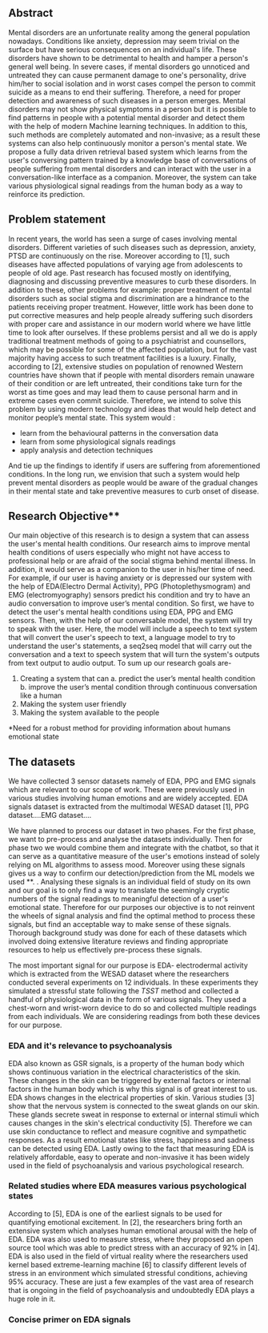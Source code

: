 ## Abstract

Mental disorders are an unfortunate reality among the general population nowadays. Conditions like anxiety, depression may seem trivial on the surface but have serious consequences on an individual's life. These disorders have shown to be detrimental to health and hamper a person's general well being. In severe cases, if mental disorders go unnoticed and untreated they can cause permanent damage to one's personality, drive him/her to social isolation and in worst cases compel the person to commit suicide as a means to end their suffering. Therefore, a need for proper detection and awareness of such diseases in a person emerges. Mental disorders may not show physical symptoms in a person but it is possible to find patterns in people with a potential mental disorder and detect them with the help of modern Machine learning techniques. In addition to this, such methods are completely automated and non-invasive; as a result these systems can also help continuously monitor a person's mental state. We propose a fully data driven retrieval based system which learns from the user's conversing pattern trained by a knowledge base of conversations of people suffering from mental disorders and can interact with the user in a conversation-like interface as a companion. Moreover, the system can take various physiological signal readings from the human body as a way to reinforce its prediction.

## Problem statement

In recent years, the world has seen a surge of cases involving mental disorders. Different varieties of such diseases such as depression, anxiety, PTSD are continuously on the rise. Moreover according to [1], such diseases have affected populations of varying age from adolescents to people of old age. Past research has focused mostly on identifying, diagnosing and discussing preventive measures to curb these disorders. In addition to these, other problems for example: proper treatment of mental disorders such as social stigma and discrimination are a hindrance to the patients receiving proper treatment. However, little work has been done to put corrective measures and help people already suffering such disorders with proper care and assistance in our modern world where we have little time to look after ourselves. If these problems persist and all we do is apply traditional treatment methods of going to a psychiatrist and counsellors, which may be possible for some of the affected population, but for the vast majority having access to such treatment facilities is a luxury. Finally, according to [2], extensive studies on population of renowned Western countries have shown that if people with mental disorders remain unaware of their condition or are left untreated, their conditions take turn for the worst as time goes and may lead them to cause personal harm and in extreme cases even commit suicide. Therefore, we intend to solve this problem by using modern technology and ideas that would help detect and monitor people’s mental state. This system would :

- learn from the behavioural patterns in the conversation data 
- learn from some physiological signals readings
- apply analysis and detection techniques

And tie up the findings to identify if users are suffering from aforementioned conditions. In the long run, we envision that such a system would help prevent mental disorders as people would be aware of the gradual changes in their mental state and take preventive measures to curb onset of disease.

## Research Objective**

Our main objective of this research is to design a system that can assess the user's mental health conditions. Our research aims to improve mental health conditions of users especially who might not have access to professional help or are afraid of the social stigma behind mental illness. In addition, it would serve as a companion to the user in his/her time of need. For example, if our user is having anxiety or is depressed our system with the help of EDA(Electro Dermal Activity), PPG (Photoplethysmogram) and EMG (electromyography) sensors predict his condition and try to have an audio conversation to improve user’s mental condition. So first, we have to detect the user's mental health conditions using EDA, PPG and EMG sensors. Then, with the help of our conversable model, the system will try to speak with the user. Here, the model will include a speech to text system that will convert the user's speech to text, a language model to try to understand the user's statements, a seq2seq model that will carry out the conversation and a text to speech system that will turn the system's outputs from text output to audio output. To sum up our research goals are-

1. Creating a system that can
a. predict the user’s mental health condition
b. improve the user’s mental condition through continuous conversation like a human
2. Making the system user friendly
3. Making the system available to the people

*Need for a robust method for providing information about humans emotional state

## The datasets

We have collected 3 sensor datasets namely of EDA, PPG and EMG signals which are relevant to our scope of work. These were previously used in various studies involving human emotions and are widely accepted. EDA signals dataset is extracted from the multimodal WESAD dataset [1], PPG dataset....EMG dataset....

We have planned to process our dataset in two phases. For the first phase, we want to pre-process and analyse the datasets individually. Then for phase two we would combine them and integrate with the chatbot, so that it can serve as a quantitative measure of the user's emotions instead of solely relying on ML algorithms to assess mood. Moreover using these signals gives us a way to confirm our detection/prediction from the ML models we used **. . Analysing these signals is an individual field of study on its own and our goal is to only find a way to translate the seemingly cryptic numbers of the signal readings to meaningful detection of a user's emotional state. Therefore for our purposes our objective is to not reinvent the wheels of signal analysis and find the optimal method to process these signals, but find an acceptable way to make sense of these signals. Thorough background study was done for each of these datasets which involved doing extensive literature reviews and finding appropriate resources to help us effectively pre-process these signals.

The most important signal for our purpose is EDA- electrodermal activity which is extracted from the WESAD dataset where the researchers conducted several experiments on 12 individuals. In these experiments they simulated a stressful state following the *TSST* method and collected a handful of physiological data in the form of various signals. They used a chest-worn and wrist-worn device to do so and collected multiple readings from each individuals. We are considering readings from both these devices for our purpose.

### EDA and it's relevance to psychoanalysis 

EDA also known as GSR signals, is a property of the human body which shows continuous variation in the electrical characteristics of the skin. These changes in the skin can be triggered by external factors or internal factors in the human body which is why this signal is of great interest to us.  EDA shows changes in the electrical properties of skin. Various studies [3] show that the nervous system is connected to the sweat glands on our skin. These glands secrete sweat in response to external or internal stimuli which causes changes in the skin's electrical conductivity [5]. Therefore we can use skin conductance to reflect and measure cognitive and sympathetic responses. As a result emotional states like stress, happiness and sadness can be detected using EDA. Lastly owing to the fact that measuring EDA is relatively affordable, easy to operate and non-invasive it has been widely used in the field of psychoanalysis and various psychological research.

### Related studies where EDA measures various psychological states

According to [5], EDA is one of the earliest signals to be used for quantifying emotional excitement. In [2], the researchers bring forth an extensive system which analyses human emotional arousal with the help of EDA. EDA was also used to measure stress, where they proposed an open source tool which was able to predict stress with an accuracy of 92% in [4]. EDA is also used in the field of virtual reality where the researchers used kernel based extreme-learning machine [6] to classify different levels of stress in an environment which simulated stressful conditions, achieving 95% accuracy. These are just a few examples of the vast area of research that is ongoing in the field of psychoanalysis and undoubtedly EDA plays a huge role in it.

### Concise  primer on EDA signals

















